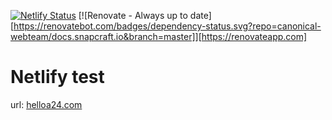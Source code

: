 [![Netlify Status](https://api.netlify.com/api/v1/badges/c38fea97-2e5f-46f8-ae16-deedf38ab83a/deploy-status)](https://app.netlify.com/sites/romantic-benz-f941de/deploys)
[![Renovate - Always up to date][https://renovatebot.com/badges/dependency-status.svg?repo=canonical-webteam/docs.snapcraft.io&branch=master]][https://renovateapp.com]
# Netlify test
url: [helloa24.com](https://helloa24.com)
